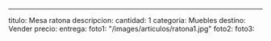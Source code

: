 ---
titulo: Mesa ratona
descripcion: 
cantidad: 1
categoria: Muebles
destino: Vender
precio: 
entrega: 
foto1: "/images/articulos/ratona1.jpg"
foto2: 
foto3: 
